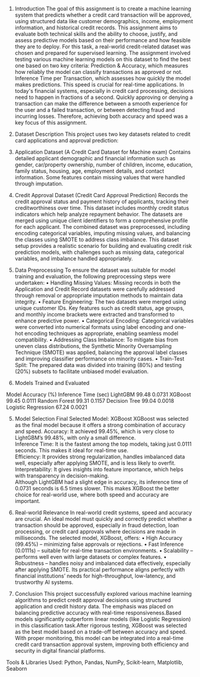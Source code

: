 1. Introduction
The goal of this assignment is to create a machine learning system that predicts whether a credit card transaction will be approved, using structured data like customer demographics, income, employment information, and historical credit records. This assignment aims to evaluate both technical skills and the ability to choose, justify, and assess predictive models based on their performance and how feasible they are to deploy. For this task, a real-world credit-related dataset was chosen and prepared for supervised learning. The assignment involved testing various machine learning models on this dataset to find the best one based on two key criteria:
Prediction & Accuracy, which measures how reliably the model can classify transactions as approved or not.
Inference Time per Transaction, which assesses how quickly the model makes predictions. This speed is crucial for real-time applications.
In today's financial systems, especially in credit card processing, decisions need to happen in fractions of a second. Quickly approving or denying a transaction can make the difference between a smooth experience for the user and a failed transaction, or between detecting fraud and incurring losses. Therefore, achieving both accuracy and speed was a key focus of this assignment.

2. Dataset Description
This project uses two key datasets related to credit card applications and approval prediction:
1.	Application Dataset (A Credit Card Dataset for Machine exam)
Contains detailed applicant demographic and financial information such as gender, car/property ownership, number of children, income, education, family status, housing, age, employment details, and contact information. Some features contain missing values that were handled through imputation.
2.	Credit Approval Dataset (Credit Card Approval Prediction)
Records the credit approval status and payment history of applicants, tracking their creditworthiness over time. This dataset includes monthly credit status indicators which help analyze repayment behavior.
The datasets are merged using unique client identifiers to form a comprehensive profile for each applicant. The combined dataset was preprocessed, including encoding categorical variables, imputing missing values, and balancing the classes using SMOTE to address class imbalance.
This dataset setup provides a realistic scenario for building and evaluating credit risk prediction models, with challenges such as missing data, categorical variables, and imbalance handled appropriately.

3. Data Preprocessing
To ensure the dataset was suitable for model training and evaluation, the following preprocessing steps were undertaken:
•	Handling Missing Values: Missing records in both the Application and Credit Record datasets were carefully addressed through removal or appropriate imputation methods to maintain data integrity.
•	Feature Engineering: The two datasets were merged using unique customer IDs. Key features such as credit status, age groups, and monthly income brackets were extracted and transformed to enhance predictive power.
•	Categorical Encoding: Categorical variables were converted into numerical formats using label encoding and one-hot encoding techniques as appropriate, enabling seamless model compatibility.
•	Addressing Class Imbalance: To mitigate bias from uneven class distributions, the Synthetic Minority Oversampling Technique (SMOTE) was applied, balancing the approval label classes and improving classifier performance on minority cases.
•	Train-Test Split: The prepared data was divided into training (80%) and testing (20%) subsets to facilitate unbiased model evaluation.









1.	Models Trained and Evaluated

Model	Accuracy (%)	Inference Time (sec)
LightGBM	99.48	0.0731
XGBoost	99.45	0.0111
Random Forest	99.31	0.1157
Decision Tree	99.04	0.0018
Logistic Regression	67.24	0.0021



5. Model Selection
Final Selected Model: XGBoost
XGBoost was selected as the final model because it offers a strong combination of accuracy and speed. 
Accuracy: It achieved 99.45%, which is very close to LightGBM’s 99.48%, with only a small difference.  
Inference Time: It is the fastest among the top models, taking just 0.0111 seconds. This makes it ideal for real-time use.  
Efficiency: It provides strong regularization, handles imbalanced data well, especially after applying SMOTE, and is less likely to overfit.  
Interpretability: It gives insights into feature importance, which helps with transparency in decision-making.  
Although LightGBM had a slight edge in accuracy, its inference time of 0.0731 seconds is 6.5 times slower. This makes XGBoost the better choice for real-world use, where both speed and accuracy are important.



6. Real-world Relevance
In real-world credit systems, speed and accuracy are crucial. An ideal model must quickly and correctly predict whether a transaction should be approved, especially in fraud detection, loan processing, or credit card approvals where decisions are made in milliseconds.
The selected model, XGBoost, offers:
•	High Accuracy (99.45%) – minimizing false approvals or rejections.
•	Fast Inference (0.0111s) – suitable for real-time transaction environments.
•	Scalability – performs well even with large datasets or complex features.
•	Robustness – handles noisy and imbalanced data effectively, especially after applying SMOTE.
Its practical performance aligns perfectly with financial institutions’ needs for high-throughput, low-latency, and trustworthy AI systems.

7. Conclusion
This project successfully explored various machine learning algorithms to predict credit approval decisions using structured application and credit history data. The emphasis was placed on balancing predictive accuracy with real-time responsiveness.Based models significantly outperform linear models (like Logistic Regression) in this classification task.After rigorous testing, XGBoost was selected as the best model based on a trade-off between accuracy and speed.
With proper monitoring, this model can be integrated into a real-time credit card transaction approval system, improving both efficiency and security in digital financial platforms.

Tools & Libraries Used:
Python, Pandas, NumPy, Scikit-learn, Matplotlib, Seaborn


